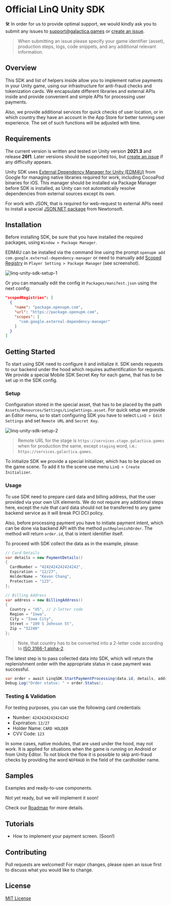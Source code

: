 # Official LinQ Unity SDK

🛠 In order for us to provide optimal support, we would kindly ask you to submit any issues to [support@galactica.games](mailto:support@galactica.games) or [create an issue](./issues/new).

> When submitting an issue please specify your game identifier (asset), production steps, logs, code snippets, and any additional relevant information.

## Overview

This SDK and list of helpers inside allow you to implement native payments in your Unity game, using our infrastructure for anti-fraud checks and tokenization cards. We encapsulate different libraries and external APIs inside and provide convenient and simple APIs for processing user payments.

Also, we provide additional services for quick checks of user location, or in which country they have an account in the App Store for better tunning user experience. The set of such functions will be adjusted with time.

## Requirements

The current version is written and tested on Unity version **2021.3** and release **26f1**. Later versions should be supported too, but [create an issue](./link-to-new-issue) if any difficulty appears.

Unity SDK uses [External Dependency Manager for Unity (EDM4U)](https://github.com/googlesamples/unity-jar-resolver) from Google for managing native libraries required for work, including CocoaPod binaries for iOS. This manager should be installed via Package Manager before SDK is installed, as Unity can not automatically resolve dependencies from external sources except its own.

For work with JSON, that is required for web-request to external APIs need to install a special [JSON.NET package](https://www.newtonsoft.com/json) from Newtonsoft.

## Installation

Before installing SDK, be sure that you have installed the required packages, using `Window > Package Manager`.

EDM4U can be installed via the command line using the prompt `openupm add com.google.external-dependency-manager` or need to manually add [Scoped Registry](https://docs.unity3d.com/Manual/upm-scoped.html) in `Player Setting > Package Manager` (see screenshot).

![linq-unity-sdk-setup-1](https://github.com/linqgg/unity-sdk/assets/303498/81ed49b5-95cf-4b1c-83cc-ee0615ff24d7)

Or you can manually edit the config in `Packages/manifest.json` using the next config:

```json
"scopedRegistries": [
  {
    "name": "package.openupm.com",
    "url": "https://package.openupm.com",
    "scopes": [
      "com.google.external-dependency-manager"
    ]
  }
]
```

## Getting Started

To start using SDK need to configure it and initialize it. SDK sends requests to our backend under the hood which requires authentification for requests. We provide a special Mobile SDK Secret Key for each game, that has to be set up in the SDK config.

### Setup

Configuration stored in the special asset, that has to be placed by the path `Assets/Resources/Settings/LinqSettings.asset`. For quick setup we provide an Editor menu, so to start configuring SDK you have to select `LinQ > Edit Settings` and set `Remote URL` and `Secret Key`.

![linq-unity-sdk-setup-2](https://github.com/linqgg/unity-sdk/assets/303498/77d1fbf5-6cb3-4f90-85b8-c2158d87bc16)

> Remote URL for the stage is `https://services.stage.galactica.games` when for production the same, except `staging` word, i.e.: `https://services.galactica.games`.

To initialize SDK we provide a special Initializer, which has to be placed on the game scene. To add it to the scene use menu `LinQ > Create Initializer`.

### Usage

To use SDK need to prepare card data and billing address, that the user provided via your own UX elements. We do not require any additional steps here, except the rule that card data should not be transferred to any game backend service as it will break PCI DCI policy.

Also, before processing payment you have to initiate payment intent, which can be done via backend API with the method `putReplenishOrder`. The method will return `order.id`, that is intent identifier itself.

To proceed with SDK collect the data as in the example, please:

```csharp
// Card Details
var details = new PaymentDetails()
{
  CardNumber = "4242424242424242",
  Expiration = "12/27",
  HolderName = "Kevon Chang",
  Protection = "123",
};

// Billing Address
var address = new BillingAddress()
{
  Country = "US", // 2-letter code
  Region = "Iowa",
  City = "Iowa City",
  Street = "109 S Johnson St",
  Zip = "52240"
};
```

> Note, that country has to be converted into a 2-letter code according to [ISO 3166-1 alpha-2](https://en.wikipedia.org/wiki/ISO_3166-1_alpha-2).

The latest step is to pass collected data into SDK, which will return the replenishment order with the appropriate status in case payment was successful.

```csharp
var order = await LinqSDK.StartPaymentProcessing(data.id, details, address);
Debug.Log("Order status: " + order.Status);
```

### Testing & Validation

For testing purposes, you can use the following card credentials:

- Number: `4242424242424242`
- Expriration: `12/27`
- Holder Name: `CARD HOLDER`
- CVV Code: `123`

In some cases, native modules, that are used under the hood, may not work. It is applied for situations when the game is running on Android or from Unity Editor. To not block the flow it is possible to skip anti-fraud checks by providing the word `NOFRAUD` in the field of the cardholder name.

## Samples

Examples and ready-to-use components.

Not yet ready, but we will implement it soon!

Check our [Roadmap](./VISION.md) for more details.
  
## Tutorials

- How to implement your payment screen. (Soon!)

## Contributing

Pull requests are welcomed! For major changes, please open an issue first
to discuss what you would like to change.

## License

[MIT License](./LICENSE.md)
